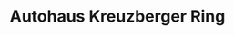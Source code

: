 ---
title: "Autohaus Kreuzberger Ring"
url: /wiesbaden/autohaus-kreuzberger-ring/
shop: Autohaus
---